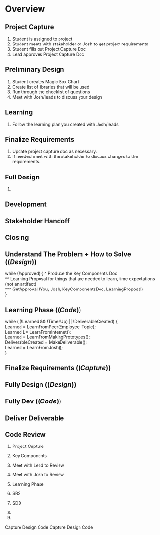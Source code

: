 # Overview

## Project Capture
1. Student is assigned to project
1. Student meets with stakeholder or Josh to get project requirements
1. Student fills out Project Capture Doc
1. Lead approves Project Capture Doc

## Preliminary Design
1. Student creates Magic Box Chart
1. Create list of libraries that will be used
1. Run through the checklist of questions
1. Meet with Josh/leads to discuss your design

## Learning
1. Follow the learning plan you created with Josh/leads

## Finalize Requirements
1. Update project capture doc as necessary.
1. If needed meet with the stakeholder to discuss changes to the requirements.

## Full Design
1. 

## Development

## Stakeholder Handoff

## Closing

## Understand The Problem + How to Solve ((*Design*))
while (!approved) {
^ Produce the Key Components Doc \
^^ Learning Proposal for things that are needed to learn, time expectations (not an artifact) \
^^^ GetApproval (You, Josh, KeyComponentsDoc, LearningProposal) \
}

## Learning Phase ((*Code*))
while  ( (!Learned && !TimesUp) || !DeliverableCreated) { \
   Learned = LearnFromPeer(Employee, Topic); \
   Learned L= LearnFromInternet(); \
   Learned = LearnFromMakingPrototypes(); \
   DeliverableCreated = MakeDeliverable(); \
   Learned = LearnFromJosh(); \
}

## Finalize Requirements ((*Capture*))


## Fully Design ((*Design*))


## Fully Dev ((*Code*))


## Deliver Deliverable


## Code Review



1. Project Capture
1. Key Components
  1. Meet with Lead to Review
  1. Meet with Josh to Review
1. Learning Phase


1. SRS
1. SDD
1. 
1. 

Capture
Design
Code
Capture
Design
Code
